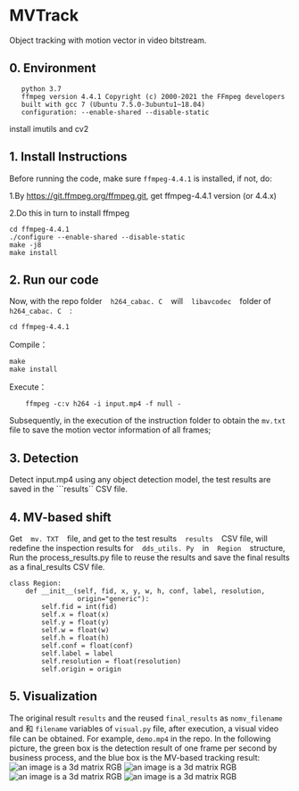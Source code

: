 # MVTrack
Object tracking with motion vector in video bitstream.

## 0. Environment

```OS ubuntu~18.04
   python 3.7
   ffmpeg version 4.4.1 Copyright (c) 2000-2021 the FFmpeg developers
   built with gcc 7 (Ubuntu 7.5.0-3ubuntu1~18.04)
   configuration: --enable-shared --disable-static

```
install imutils and cv2
## 1. Install Instructions

Before running the code, make sure ```ffmpeg-4.4.1``` is installed, if not, do:

1.By https://git.ffmpeg.org/ffmpeg.git, get ffmpeg-4.4.1 version (or 4.4.x)

2.Do this in turn to install ffmpeg

   ```
   cd ffmpeg-4.4.1
   ./configure --enable-shared --disable-static
   make -j8
   make install
   ```   


## 2. Run our code

Now, with the repo folder ` ` ` h264_cabac. C ` ` ` will ` ` ` libavcodec ` ` ` folder of ` ` ` h264_cabac. C ` ` ` :

```cd ffmpeg-4.4.1```

Compile：

```
make
make install
```

Execute：

```
    ffmpeg -c:v h264 -i input.mp4 -f null - 
```

Subsequently, in the execution of the instruction folder to obtain the ```mv.txt``` file to save the motion vector information of all frames;

## 3. Detection

Detect input.mp4 using any object detection model, the test results are saved in the ```results`` CSV file.

## 4. MV-based shift

Get ` ` ` mv. TXT ` ` ` file, and get to the test results ` ` ` results ` ` ` CSV file, will redefine the inspection results for ` ` ` dds_utils. Py ` ` ` in ` ` ` Region ` ` ` structure, Run the process_results.py file to reuse the results and save the final results as a final_results CSV file.

```
class Region:
    def __init__(self, fid, x, y, w, h, conf, label, resolution,
                 origin="generic"):
        self.fid = int(fid)
        self.x = float(x)
        self.y = float(y)
        self.w = float(w)
        self.h = float(h)
        self.conf = float(conf)
        self.label = label
        self.resolution = float(resolution)
        self.origin = origin
```

## 5. Visualization
The original result ```results``` and the reused ```final_results``` as ```nomv_filename``` and 和 ```filename``` variables of ```visual.py``` file, after execution, a visual video file can be obtained. For example, ```demo.mp4``` in the repo.
In the following picture, the green box is the detection result of one frame per second by business process, and the blue box is the MV-based tracking result:
![an image is a 3d matrix RGB](/0000000125.png "An image is a 3D matrix")
![an image is a 3d matrix RGB](/0000000151.png "An image is a 3D matrix")
![an image is a 3d matrix RGB](/0000000155.png "An image is a 3D matrix")
![an image is a 3d matrix RGB](/0000000177.png "An image is a 3D matrix")
